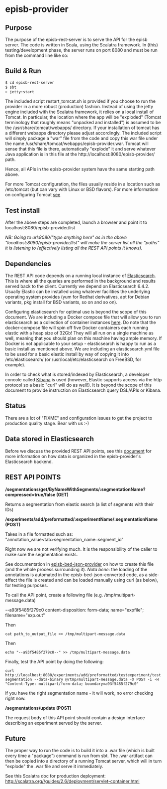 # episb-provider #

## Purpose ##

The purpose of the episb-rest-server is to serve the API for the episb server. The code is written in Scala, using the Scalatra framework. In (this) testing/development phase, the server runs on port 8080 and must be run from the command line like so:

## Build & Run ##

```sh
$ cd episb-rest-server
$ sbt
> jetty:start
```

The included script restart_tomcat.sh is provided if you choose to run the provider in a more robust (production) fashion. Instead of using the jetty engine included with the Scalatra framework, it relies on a local install of Tomcat. In particular, the location where the app will be "exploded" (Tomcat terminology that roughly means "unpacked and installed") is assumed to be the /usr/share/tomcat/webapps/ directory. If your installation of tomcat has a different webapps directory please adjust accordingly. The included script will simply package a "war" file from the code and copy this war file under the name /usr/share/tomcat/webapps/episb-provider.war. Tomcat will sense that this file is there, automatically "explode" it and serve whatever Java application is in this file at the http://localhost:8080/episb-provider/ path.

Hence, all APIs in the episb-provider system have the same starting path above.

For more Tomcat configuration, the files usually reside in a location such as /etc/tomcat (but can vary with Linux or BSD flavors). For more informatiom on configuring Tomcat [see](https://tomcat.apache.org/tomcat-8.5-doc/index.html)

## Test install ##

After the above steps are completed, launch a browser and point it to localhost:8080/episb-provider/list

*NB: Going to url:8080/"type anything here" as in the above "localhost:8080/episb-provider/list" will make the server list all the "paths" it is listening to (effectively listing all the REST API points it knows).*

## Dependencies ##

The REST API code depends on a running local instance of [Elasticsearch](https://www.elastic.co/products/elasticsearch). This is where all the queries are performed in the background and results served back to the client. Currently we depend on Elasticsearch 6.4.2. Usually Elastic can be installed using whatever facilities the underlying operating system provides (yum for Redhat derivatives, apt for Debian variants, pkg install for BSD variants, so on and so on).

Configuring elasticsearch for optimal use is beyond the scope of this document. We are including a Docker compose file that will allow you to run elasticsearch as a collection of container instances [here](https://github.com/databio/episb-provider/tree/master/episb-provider/elastic). Do note that the docker-compose file will spin off five Docker containers each running elastic with a heap size of 32Gb! They will all run on a single machine as well, meaning that you should plan on this machine having ample memory. If Docker is not applicable to your setup - elasticsearch is happy to run as a basic install as mentioned above. We are including an elasticsearch.yml file to be used for a basic elastic install by way of copying it into /etc/elasticsearch/ (or /usr/local/etc/elasticsearch on FreeBSD, for example).

In order to check what is stored/indexed by Elasticsearch, a developer concole called [Kibana](https://www.elastic.co/products/kibana) is used (however, Elastic supports access via the http protocol so a basic "curl" will do as well!). It is beyond the scope of this document to provide instruction on Elasticsearch query DSL/APIs or Kibana.

## Status ##

There are a lot of "FIXME" and configuration issues to get the project to production quality stage. Bear with us :-)

## Data stored in Elasticsearch ##

Before we discuss the provided REST API points, see this [document](https://github.com/databio/episb-hub/blob/master/docs/data-organization.md) for more information on how data is organized in the episb-provider's Elasticsearch backend.

## REST API POINTS ##

**/segmentations/get/ByNameWithSegments/:segmentationName?compressed=true/false (GET)**

Returns a segmentation from elastic search (a list of segments with their IDs)

**/experiments/add/preformatted/:experimentName/:segmentationName (POST)**

Takes in a file formatted such as: "annotation_value\<tab\>segmentation_name::segment_id"

Right now we are not verifying much. It is the responsibility of the caller to make sure the segmentation exists.

See documentation in [episb-bed-json-provider](https://github.com/databio/episb-provider/tree/master/episb-bed-json-converter) on how to create this file (and the whole process surrounding it). *Nota bene*: the loading of the annotations is automated in the episb-bed-json-converted code, as a side-effect the file is created and can be loaded manually using curl (as below), for testing purposes.

To call the API point, create a following file (e.g. /tmp/multipart-message.data)

--a93f5485f279c0
content-disposition: form-data; name="expfile"; filename="exp.out"

Then 

``
cat path_to_output_file >> /tmp/multipart-message.data
``

Then 

``
echo "--a93f5485f279c0--" >> /tmp/multipart-message.data
``

Finally, test the API point by doing the following:

``
curl http://localhost:8080/experiments/add/preformatted/testexperiment/testsegmentation --data-binary @/tmp/multipart-message.data -X POST -i -H "Content-Type: multipart/form-data; boundary=a93f5485f279c0"
``

If you have the right segmentation name - it will work, no error checking right now.

**/segmentations/update (POST)**

The request body of this API point should contain a design interface describing an experiment served by the server.

## Future ##

The proper way to run the code is to build it into a .war file (which is built every time a "package") command is run from sbt. The .war artifact can then be copied into a directory of a running Tomcat server, which will in turn "explode" the .war file and serve it immediately.

See this Scalatra doc for production deployment: http://scalatra.org//guides/2.6/deployment/servlet-container.html
